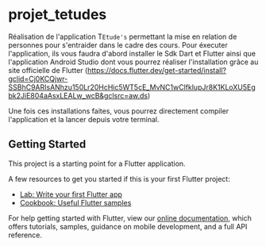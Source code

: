 # projet_tetudes

Réalisation de l'application T`Etude's` permettant la mise en relation de personnes pour s'entraider dans le cadre des cours.
Pour éxecuter l'application, ils vous faudra d'abord installer le Sdk Dart et Flutter ainsi que l'application Android Studio dont vous pourrez réaliser l'installation grâce au site officielle de Flutter (https://docs.flutter.dev/get-started/install?gclid=Cj0KCQjwr-SSBhC9ARIsANhzu150Lr20HcHic5WT5cE_MvNC1wClfklupJr8K1KLoXU5Egbk2JiE804aAsxLEALw_wcB&gclsrc=aw.ds)

Une fois ces installations faites, vous pourrez directement compiler l'application et la lancer depuis votre terminal.

## Getting Started

This project is a starting point for a Flutter application.

A few resources to get you started if this is your first Flutter project:

- [Lab: Write your first Flutter app](https://flutter.dev/docs/get-started/codelab)
- [Cookbook: Useful Flutter samples](https://flutter.dev/docs/cookbook)

For help getting started with Flutter, view our
[online documentation](https://flutter.dev/docs), which offers tutorials,
samples, guidance on mobile development, and a full API reference.

